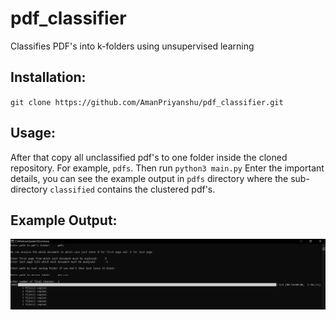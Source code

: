 # pdf_classifier
Classifies PDF's into k-folders using unsupervised learning

## Installation:
`git clone https://github.com/AmanPriyanshu/pdf_classifier.git`

## Usage:
After that copy all unclassified pdf's to one folder inside the cloned repository. For example, `pdfs`. Then run `python3 main.py` Enter the important details, you can see the example output in `pdfs` directory where the sub-directory `classified` contains the clustered pdf's.

## Example Output:
![relative path is wrong](https://github.com/AmanPriyanshu/pdf_classifier/blob/master/example.PNG)
